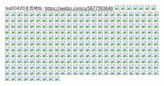 lsq00420主页地址: https://weibo.com/u/5677193846 
![](https://wx4.sinaimg.cn/mw2000/006ccVsGly1h8zx8r8dcxj30u01400yv.jpg) 
![](https://wx4.sinaimg.cn/mw2000/006ccVsGly1h8z2u459m7j30u0140n1s.jpg) 
![](https://wx4.sinaimg.cn/mw2000/006ccVsGly1h8z2u4hpozj30u0140jub.jpg) 
![](https://wx4.sinaimg.cn/mw2000/006ccVsGly1h8z2u4vq8jj30u0140jv5.jpg) 
![](https://wx4.sinaimg.cn/mw2000/006ccVsGly1h8z2u59xbgj31400u041r.jpg) 
![](https://wx4.sinaimg.cn/mw2000/006ccVsGly1h8z2u5orgoj30u0140qa6.jpg) 
![](https://wx4.sinaimg.cn/mw2000/006ccVsGly1h8z2u3ok3tj30u0140n0u.jpg) 
![](https://wx4.sinaimg.cn/mw2000/006ccVsGly1h8z2u6ex6hj30u0140wp0.jpg) 
![](https://wx4.sinaimg.cn/mw2000/006ccVsGly1h8z2svw0pij30mb0mbmzx.jpg) 
![](https://wx4.sinaimg.cn/mw2000/006ccVsGly1h8ypr3ut1ej30u0140tgv.jpg) 
![](https://wx4.sinaimg.cn/mw2000/006ccVsGly1h8xjg9an5zj30u01400zb.jpg) 
![](https://wx4.sinaimg.cn/mw2000/006ccVsGly1h8xjg9pe4qj30u0140ah4.jpg) 
![](https://wx4.sinaimg.cn/mw2000/006ccVsGly1h8xji5oecij30u0140tfx.jpg) 
![](https://wx4.sinaimg.cn/mw2000/006ccVsGly1h8xjg9zn72j30u0140gu6.jpg) 
![](https://wx4.sinaimg.cn/mw2000/006ccVsGly1h8xjg8rk3wj30u0140qc7.jpg) 
![](https://wx4.sinaimg.cn/mw2000/006ccVsGly1h8xjgablbpj30u0140thx.jpg) 
![](https://wx4.sinaimg.cn/mw2000/006ccVsGly1h8wkutdba0j31400u0dri.jpg) 
![](https://wx4.sinaimg.cn/mw2000/006ccVsGly1h8wkutmkerj31400u0wps.jpg) 
![](https://wx4.sinaimg.cn/mw2000/006ccVsGly1h8wkutvlcqj31400u0n8u.jpg) 
![](https://wx4.sinaimg.cn/mw2000/006ccVsGly1h8wkuu6eh8j31400u04bg.jpg) 
![](https://wx4.sinaimg.cn/mw2000/006ccVsGly1h8wkuuoz6qj31400u0k31.jpg) 
![](https://wx4.sinaimg.cn/mw2000/006ccVsGly1h8wkuv8czkj31400u0akw.jpg) 
![](https://wx4.sinaimg.cn/mw2000/006ccVsGly1h8wkuvk8q0j31400u0tk6.jpg) 
![](https://wx4.sinaimg.cn/mw2000/006ccVsGly1h8wkuvzsjcj31400u0n8a.jpg) 
![](https://wx4.sinaimg.cn/mw2000/006ccVsGly1h8wd45g39pj30u014044j.jpg) 
![](https://wx4.sinaimg.cn/mw2000/006ccVsGly1h8qwu9gs5bj32c0340npe.jpg) 
![](https://wx4.sinaimg.cn/mw2000/006ccVsGly1h8qx001ecaj32c0340hdu.jpg) 
![](https://wx4.sinaimg.cn/mw2000/006ccVsGly1h8iw83hsgkj30mi0u0dls.jpg) 
![](https://wx4.sinaimg.cn/mw2000/006ccVsGly1h8iw7gnik4j30u0140k10.jpg) 
![](https://wx4.sinaimg.cn/mw2000/006ccVsGly1h8gni16kujj30u00feq4k.jpg) 
![](https://wx4.sinaimg.cn/mw2000/006ccVsGly1h8gni0zj2lj30tu0fm406.jpg) 
![](https://wx4.sinaimg.cn/mw2000/006ccVsGly1h8f5h3brukj30u01t1jvp.jpg) 
![](https://wx4.sinaimg.cn/mw2000/006ccVsGly1h8eswonnjnj30u0140dpv.jpg) 
![](https://wx4.sinaimg.cn/mw2000/006ccVsGly1h8blky8i62j30u01hcn8v.jpg) 
![](https://wx4.sinaimg.cn/mw2000/006ccVsGly1h8bfag4363j30u01hcdp7.jpg) 
![](https://wx4.sinaimg.cn/mw2000/006ccVsGly1h8bfafpu3ej30u01t2td9.jpg) 
![](https://wx4.sinaimg.cn/mw2000/006ccVsGly1h8afmonkjpj30u00wbwgw.jpg) 
![](https://wx4.sinaimg.cn/mw2000/006ccVsGly1h85wse4titj30u0140gwz.jpg) 
![](https://wx4.sinaimg.cn/mw2000/006ccVsGly1h850xq2kb3j30u01407bt.jpg) 
![](https://wx4.sinaimg.cn/mw2000/006ccVsGly1h850xpse61j30u01hc48p.jpg) 
![](https://wx4.sinaimg.cn/mw2000/006ccVsGly1h83vlm80yqj30u0140n7e.jpg) 
![](https://wx4.sinaimg.cn/mw2000/006ccVsGly1h83u6e72t3j31400u07am.jpg) 
![](https://wx4.sinaimg.cn/mw2000/006ccVsGly1h83u6dul1ij31400u0gsc.jpg) 
![](https://wx4.sinaimg.cn/mw2000/006ccVsGly1h83u6ejjgmj31400u07ar.jpg) 
![](https://wx4.sinaimg.cn/mw2000/006ccVsGly1h83u6h3omqj30u0140tg1.jpg) 
![](https://wx4.sinaimg.cn/mw2000/006ccVsGly1h826hahmrsj30u01407eg.jpg) 
![](https://wx4.sinaimg.cn/mw2000/006ccVsGly1h80dhqpac3j30pb0y1wg6.jpg) 
![](https://wx4.sinaimg.cn/mw2000/006ccVsGly1h7xj5ag0gij30u0140q8n.jpg) 
![](https://wx4.sinaimg.cn/mw2000/006ccVsGly1h7wkrdlx78j30u014048v.jpg) 
![](https://wx4.sinaimg.cn/mw2000/006ccVsGly1h7v81qobuxj30u0140k0b.jpg) 
![](https://wx4.sinaimg.cn/mw2000/006ccVsGly1h7uhrb61poj30u01t20x7.jpg) 
![](https://wx4.sinaimg.cn/mw2000/006ccVsGly1h7uhrbig4aj30u01hcn98.jpg) 
![](https://wx4.sinaimg.cn/mw2000/006ccVsGly1h7uhra8t3jj30u01t27a4.jpg) 
![](https://wx4.sinaimg.cn/mw2000/006ccVsGly1h7uhrbtme7j30u0140agy.jpg) 
![](https://wx4.sinaimg.cn/mw2000/006ccVsGly1h7rrvxe800j30u0140gv0.jpg) 
![](https://wx4.sinaimg.cn/mw2000/006ccVsGly1h7nptbixfqj30u0140wlb.jpg) 
![](https://wx4.sinaimg.cn/mw2000/006ccVsGly1h7mevckd9bj30u0140aig.jpg) 
![](https://wx4.sinaimg.cn/mw2000/006ccVsGly1h7jrgpz0lzj30tk11djt8.jpg) 
![](https://wx4.sinaimg.cn/mw2000/006ccVsGly1h7hfikkhmbj30u01t2wo3.jpg) 
![](https://wx4.sinaimg.cn/mw2000/006ccVsGly1h7gd4unl2sj30u01t2n1i.jpg) 
![](https://wx4.sinaimg.cn/mw2000/006ccVsGly1h7fhymwmwsj30u0140tcu.jpg) 
![](https://wx4.sinaimg.cn/mw2000/006ccVsGly1h7fhx2z5emj30u0140n6e.jpg) 
![](https://wx4.sinaimg.cn/mw2000/006ccVsGly1h7eg1l590qj30u01t27av.jpg) 
![](https://wx4.sinaimg.cn/mw2000/006ccVsGly1h7eg1lpc25j31400u0gwi.jpg) 
![](https://wx4.sinaimg.cn/mw2000/006ccVsGly1h7eg1in5a1j30u01t2wnz.jpg) 
![](https://wx4.sinaimg.cn/mw2000/006ccVsGly1h7ef9p1a0jj30u01t2gp4.jpg) 
![](https://wx4.sinaimg.cn/mw2000/006ccVsGly1h7ebgozpkaj30u01t1gpc.jpg) 
![](https://wx4.sinaimg.cn/mw2000/006ccVsGly1h7ebgao5knj30u01t2q6f.jpg) 
![](https://wx4.sinaimg.cn/mw2000/006ccVsGly1h7ebgfqsb0j30u01sxtap.jpg) 
![](https://wx4.sinaimg.cn/mw2000/006ccVsGly1h7ebgc29c1j30u01t2dkc.jpg) 
![](https://wx4.sinaimg.cn/mw2000/006ccVsGly1h7c2akbst1j30md1j7tbm.jpg) 
![](https://wx4.sinaimg.cn/mw2000/006ccVsGly1h7az2zpxh3j31400u00xi.jpg) 
![](https://wx4.sinaimg.cn/mw2000/006ccVsGly1h77aqwks54j30u014044n.jpg) 
![](https://wx4.sinaimg.cn/mw2000/006ccVsGly1h76bxqlhefj30u00is3yy.jpg) 
![](https://wx4.sinaimg.cn/mw2000/006ccVsGly1h73yflr53yj30u0140t9v.jpg) 
![](https://wx4.sinaimg.cn/mw2000/006ccVsGly1h73yfjlcroj30u0140dpw.jpg) 
![](https://wx4.sinaimg.cn/mw2000/006ccVsGly1h71nm8utwkj30u0140q60.jpg) 
![](https://wx4.sinaimg.cn/mw2000/006ccVsGly1h7192xapztj30u0140tai.jpg) 
![](https://wx4.sinaimg.cn/mw2000/006ccVsGly1h71742q0pjj30u014049v.jpg) 
![](https://wx4.sinaimg.cn/mw2000/006ccVsGly1h70bdhhyagj30u0140jt7.jpg) 
![](https://wx4.sinaimg.cn/mw2000/006ccVsGly1h6zwywapzvj30k00zkab5.jpg) 
![](https://wx4.sinaimg.cn/mw2000/006ccVsGly1h6z3h9r2e0j30u0140dkq.jpg) 
![](https://wx4.sinaimg.cn/mw2000/006ccVsGly1h6x2h5n9bbj30pk1cj401.jpg) 
![](https://wx4.sinaimg.cn/mw2000/006ccVsGly1h6w0xrsigqj30pr1cewfm.jpg) 
![](https://wx4.sinaimg.cn/mw2000/006ccVsGly1h6w0xsahvoj30ps1d20wx.jpg) 
![](https://wx4.sinaimg.cn/mw2000/006ccVsGly1h6osv8miy3j30mi0u0wet.jpg) 
![](https://wx4.sinaimg.cn/mw2000/006ccVsGly1h6ohai716sj30mi0u0mxi.jpg) 
![](https://wx4.sinaimg.cn/mw2000/006ccVsGly1h6ohaimbnlj30mi0u0wgu.jpg) 
![](https://wx4.sinaimg.cn/mw2000/006ccVsGly1h6ohaiyoy5j30mi0u0t93.jpg) 
![](https://wx4.sinaimg.cn/mw2000/006ccVsGly1h6nlcb2datj30tu0zf76s.jpg) 
![](https://wx4.sinaimg.cn/mw2000/006ccVsGly1h6nlcaqbc3j30tq169q5u.jpg) 
![](https://wx4.sinaimg.cn/mw2000/006ccVsGly1h6me2naj86j30k00zktap.jpg) 
![](https://wx4.sinaimg.cn/mw2000/006ccVsGly1h6lgi04x51j30tv0tvmyp.jpg) 
![](https://wx4.sinaimg.cn/mw2000/006ccVsGly1h6law2d7y1j30tq11044l.jpg) 
![](https://wx4.sinaimg.cn/mw2000/006ccVsGly1h6flmphfbuj30pn14nmy4.jpg) 
![](https://wx4.sinaimg.cn/mw2000/006ccVsGly1h6fln50yvoj30q21gwgm9.jpg) 
![](https://wx4.sinaimg.cn/mw2000/006ccVsGly1h6azuj3e2ij32c0340x6p.jpg) 
![](https://wx4.sinaimg.cn/mw2000/006ccVsGly1h62pmheo5bj30u01hc0zw.jpg) 
![](https://wx4.sinaimg.cn/mw2000/006ccVsGly1h61iff0iwcj30yi1pcnam.jpg) 
![](https://wx4.sinaimg.cn/mw2000/006ccVsGly1h5xsp5wbqij30yi1pctzz.jpg) 
![](https://wx4.sinaimg.cn/mw2000/006ccVsGly1h5xsp7b3mdj30yi1pcqnz.jpg) 
![](https://wx4.sinaimg.cn/mw2000/006ccVsGly1h5tt3fv2tlj30u01hcaql.jpg) 
![](https://wx4.sinaimg.cn/mw2000/006ccVsGly1h5orntmy4zj313u0tuk3p.jpg) 
![](https://wx4.sinaimg.cn/mw2000/006ccVsGly1h5o3p75cndj313u0tu46r.jpg) 
![](https://wx4.sinaimg.cn/mw2000/006ccVsGly1h5nrsxi0imj30u01hcjyv.jpg) 
![](https://wx4.sinaimg.cn/mw2000/006ccVsGly1h5mf8h426zj30u01hc7bh.jpg) 
![](https://wx4.sinaimg.cn/mw2000/006ccVsGly1h5mf8jq5o2j30u01hcte3.jpg) 
![](https://wx4.sinaimg.cn/mw2000/006ccVsGly1h5mf8nlurrj30u01hcqbj.jpg) 
![](https://wx4.sinaimg.cn/mw2000/006ccVsGly1h5mf8roax6j30u01hcwme.jpg) 
![](https://wx4.sinaimg.cn/mw2000/006ccVsGly1h5mf8v4lcoj30u01hcgs1.jpg) 
![](https://wx4.sinaimg.cn/mw2000/006ccVsGly1h5mf8yzexjj30u01hctgf.jpg) 
![](https://wx4.sinaimg.cn/mw2000/006ccVsGly1h5mf93hmq7j30u01hcgv3.jpg) 
![](https://wx4.sinaimg.cn/mw2000/006ccVsGly1h5mf8crhwoj30u01hck3y.jpg) 
![](https://wx4.sinaimg.cn/mw2000/006ccVsGly1h5mf994r0kj30u01hcwoa.jpg) 
![](https://wx4.sinaimg.cn/mw2000/006ccVsGly1h5kfr3d6x4j30yi1pcto2.jpg) 
![](https://wx4.sinaimg.cn/mw2000/006ccVsGly1h5kfr4g4qrj30yi1pcqog.jpg) 
![](https://wx4.sinaimg.cn/mw2000/006ccVsGly1h5i4lqsr1mj30yi1pc7j5.jpg) 
![](https://wx4.sinaimg.cn/mw2000/006ccVsGly1h5i4lod81lj30yi1pcwog.jpg) 
![](https://wx4.sinaimg.cn/mw2000/006ccVsGly1h5i4ltfniej30yi1pcamt.jpg) 
![](https://wx4.sinaimg.cn/mw2000/006ccVsGly1h5i4lrw3s9j30yi1pcdru.jpg) 
![](https://wx4.sinaimg.cn/mw2000/006ccVsGly1h5er92j0vcj33402c0b2b.jpg) 
![](https://wx4.sinaimg.cn/mw2000/006ccVsGly1h5doslci87j30fg0fg0tk.jpg) 
![](https://wx4.sinaimg.cn/mw2000/006ccVsGly1h5doslqyjmj30j20j23z9.jpg) 
![](https://wx4.sinaimg.cn/mw2000/006ccVsGly1h5cer50nlkj30yi1pc48e.jpg) 
![](https://wx4.sinaimg.cn/mw2000/006ccVsGly1h5cer64ze0j30yi1pcn9q.jpg) 
![](https://wx4.sinaimg.cn/mw2000/006ccVsGly1h5cer6zmolj30yi1pcwqh.jpg) 
![](https://wx4.sinaimg.cn/mw2000/006ccVsGly1h5bzavsfwhj30yi1pc1kx.jpg) 
![](https://wx4.sinaimg.cn/mw2000/006ccVsGly1h5bcwdkbndj30u0140ahz.jpg) 
![](https://wx4.sinaimg.cn/mw2000/006ccVsGly1h58zl90260j30yi1pch04.jpg) 
![](https://wx4.sinaimg.cn/mw2000/006ccVsGly1h58zl869u6j30yi1pctjx.jpg) 
![](https://wx4.sinaimg.cn/mw2000/006ccVsGly1h58e3r7bm4j30yi1pck43.jpg) 
![](https://wx4.sinaimg.cn/mw2000/006ccVsGly1h58e3sdsjyj30yi1pc15d.jpg) 
![](https://wx4.sinaimg.cn/mw2000/006ccVsGly1h58e3q3pl8j30yi1pch07.jpg) 
![](https://wx4.sinaimg.cn/mw2000/006ccVsGly1h52vcg9nu6j30u01hc7ck.jpg) 
![](https://wx4.sinaimg.cn/mw2000/006ccVsGly1h52vch2o7dj30yi1pc4af.jpg) 
![](https://wx4.sinaimg.cn/mw2000/006ccVsGly1h52vcfo9nlj30yi1pcdse.jpg) 
![](https://wx4.sinaimg.cn/mw2000/006ccVsGly1h52vci0hmsj30yi1pcdsm.jpg) 
![](https://wx4.sinaimg.cn/mw2000/006ccVsGly1h4ye4115usj30s91e8dwr.jpg) 
![](https://wx4.sinaimg.cn/mw2000/006ccVsGly1h4xz5yakv3j30u01hcwor.jpg) 
![](https://wx4.sinaimg.cn/mw2000/006ccVsGly1h4v4av3opqj30yi1pcwpw.jpg) 
![](https://wx4.sinaimg.cn/mw2000/006ccVsGly1h4v4awcwcvj30yi1pcdtq.jpg) 
![](https://wx4.sinaimg.cn/mw2000/006ccVsGly1h4v4axnjddj30yi1pcqh0.jpg) 
![](https://wx4.sinaimg.cn/mw2000/006ccVsGly1h4v17gxwmlj30yi1pcds3.jpg) 
![](https://wx4.sinaimg.cn/mw2000/006ccVsGly1h4ugykev58j30u01hctf4.jpg) 
![](https://wx4.sinaimg.cn/mw2000/006ccVsGly1h4tzmgzntlj31hc0u0qaz.jpg) 
![](https://wx4.sinaimg.cn/mw2000/006ccVsGly1h4tzmg8ymyj30u01hc0yp.jpg) 
![](https://wx4.sinaimg.cn/mw2000/006ccVsGly1h4tyi9l6a2j30u01hc0zv.jpg) 
![](https://wx4.sinaimg.cn/mw2000/006ccVsGly1h4tyiex9mjj30yi1pc4fe.jpg) 
![](https://wx4.sinaimg.cn/mw2000/006ccVsGly1h4tyam9n2mj30yi1pc4an.jpg) 
![](https://wx4.sinaimg.cn/mw2000/006ccVsGly1h4tyal36ptj30yi1pc7wh.jpg) 
![](https://wx4.sinaimg.cn/mw2000/006ccVsGly1h4tyamyaopj30yi1pcqf1.jpg) 
![](https://wx4.sinaimg.cn/mw2000/006ccVsGly1h4tyap4i94j30yi1pcb29.jpg) 
![](https://wx4.sinaimg.cn/mw2000/006ccVsGly1h4txx6sk10j32c03404qr.jpg) 
![](https://wx4.sinaimg.cn/mw2000/006ccVsGly1h4thhpnuiyj30u01hctcq.jpg) 
![](https://wx4.sinaimg.cn/mw2000/006ccVsGly1h4sqag6pejj32c0340qv6.jpg) 
![](https://wx4.sinaimg.cn/mw2000/006ccVsGly1h4sho9ee0uj30yi1pc15t.jpg) 
![](https://wx4.sinaimg.cn/mw2000/006ccVsGly1h4sbm6gqw3j30yi1pc7iv.jpg) 
![](https://wx4.sinaimg.cn/mw2000/006ccVsGly1h4saarb4vnj30u01hcdk5.jpg) 
![](https://wx4.sinaimg.cn/mw2000/006ccVsGly1h4mps4ef2nj30yi1pc19p.jpg) 
![](https://wx4.sinaimg.cn/mw2000/006ccVsGly1h4mps55b0vj30yi1pcn8g.jpg) 
![](https://wx4.sinaimg.cn/mw2000/006ccVsGly1h4mps5iu6nj30yi1pcqki.jpg) 
![](https://wx4.sinaimg.cn/mw2000/006ccVsGly1h4mps412fsj30yi1pctl3.jpg) 
![](https://wx4.sinaimg.cn/mw2000/006ccVsGly1h4mps92zobj30n00liwh0.jpg) 
![](https://wx4.sinaimg.cn/mw2000/006ccVsGly1h4lruud4duj30yi1pck5x.jpg) 
![](https://wx4.sinaimg.cn/mw2000/006ccVsGly1h4iz8f26tvj30yi1pcnal.jpg) 
![](https://wx4.sinaimg.cn/mw2000/006ccVsGly1h4iz8fm3ndj30yi1pcav0.jpg) 
![](https://wx4.sinaimg.cn/mw2000/006ccVsGly1h4iz8fz7arj30yi1pc7k4.jpg) 
![](https://wx4.sinaimg.cn/mw2000/006ccVsGly1h4hzebzdwqj30u01hcdku.jpg) 
![](https://wx4.sinaimg.cn/mw2000/006ccVsGly1h4eyjq05gtj30u01hctfl.jpg) 
![](https://wx4.sinaimg.cn/mw2000/006ccVsGly1h4eyi3xkp2j30yi1pctki.jpg) 
![](https://wx4.sinaimg.cn/mw2000/006ccVsGly1h4eyi2muc8j30yi1pcws8.jpg) 
![](https://wx4.sinaimg.cn/mw2000/006ccVsGly1h4eyi4ybatj30yi1pck2n.jpg) 
![](https://wx4.sinaimg.cn/mw2000/006ccVsGly1h4eyi6i7urj30yi1pck3y.jpg) 
![](https://wx4.sinaimg.cn/mw2000/006ccVsGly1h4ds8ya6oxj30m80krwlb.jpg) 
![](https://wx4.sinaimg.cn/mw2000/006ccVsGly1h4c1rxpndqj32c0340u0x.jpg) 
![](https://wx4.sinaimg.cn/mw2000/006ccVsGly1h4bgw2eurfj30yi1pc1kx.jpg) 
![](https://wx4.sinaimg.cn/mw2000/006ccVsGly1h4bd7owmubj30yi1pck7q.jpg) 
![](https://wx4.sinaimg.cn/mw2000/006ccVsGly1h4bd7p7x7oj30u00r241q.jpg) 
![](https://wx4.sinaimg.cn/mw2000/006ccVsGly1h4acj1owalj30zg1ba0vt.jpg) 
![](https://wx4.sinaimg.cn/mw2000/006ccVsGly1h4acj2jbmbj30yi1pctmg.jpg) 
![](https://wx4.sinaimg.cn/mw2000/006ccVsGly1h4acj39qnmj30yi1pc7jl.jpg) 
![](https://wx4.sinaimg.cn/mw2000/006ccVsGly1h4acj3wt0aj30yi1pc4hr.jpg) 
![](https://wx4.sinaimg.cn/mw2000/006ccVsGly1h4acj4kgd8j30yi1pck4j.jpg) 
![](https://wx4.sinaimg.cn/mw2000/006ccVsGly1h4acj50203j30u0140gs5.jpg) 
![](https://wx4.sinaimg.cn/mw2000/006ccVsGly1h4acj1ekhbj30u014013i.jpg) 
![](https://wx4.sinaimg.cn/mw2000/006ccVsGly1h4acklwidlj30yi1pc15s.jpg) 
![](https://wx4.sinaimg.cn/mw2000/006ccVsGly1h4ackl1jp5j30yi1pch02.jpg) 
![](https://wx4.sinaimg.cn/mw2000/006ccVsGly1h4a9w8t7muj30yi1pcagp.jpg) 
![](https://wx4.sinaimg.cn/mw2000/006ccVsGly1h491opdgxhj32ds1sg7wh.jpg) 
![](https://wx4.sinaimg.cn/mw2000/006ccVsGly1h491oq73f3j30me0tuah7.jpg) 
![](https://wx4.sinaimg.cn/mw2000/006ccVsGly1h47v34dlrtj32c03407wi.jpg) 
![](https://wx4.sinaimg.cn/mw2000/006ccVsGly1h46tvanjncj30yi1pcdnp.jpg) 
![](https://wx4.sinaimg.cn/mw2000/006ccVsGly1h46tvbfphpj30yi1pc14p.jpg) 
![](https://wx4.sinaimg.cn/mw2000/006ccVsGly1h46tbow2xuj30yi1pc4g9.jpg) 
![](https://wx4.sinaimg.cn/mw2000/006ccVsGly1h46tbnn1w8j30yi1pcqfu.jpg) 
![](https://wx4.sinaimg.cn/mw2000/006ccVsGly1h45q1d2g9cj30yi1pch1e.jpg) 
![](https://wx4.sinaimg.cn/mw2000/006ccVsGly1h45l0lr6zuj33402c0qv6.jpg) 
![](https://wx4.sinaimg.cn/mw2000/006ccVsGly1h454ok9ax8j30yi1pc7e7.jpg) 
![](https://wx4.sinaimg.cn/mw2000/006ccVsGly1h454ojv7zlj30yi1pc7h0.jpg) 
![](https://wx4.sinaimg.cn/mw2000/006ccVsGly1h44g6vx2h4j32c0340kjm.jpg) 
![](https://wx4.sinaimg.cn/mw2000/006ccVsGly1h43ddj1pf9j30yi1pc1kx.jpg) 
![](https://wx4.sinaimg.cn/mw2000/006ccVsGly1h43dcp6rwbj32c03401kx.jpg) 
![](https://wx4.sinaimg.cn/mw2000/006ccVsGly1h43dco2h0rj32c03401kz.jpg) 
![](https://wx4.sinaimg.cn/mw2000/006ccVsGly1h43bmu249ej30yi1pck59.jpg) 
![](https://wx4.sinaimg.cn/mw2000/006ccVsGly1h423bl64jxj33402c0x6q.jpg) 
![](https://wx4.sinaimg.cn/mw2000/006ccVsGly1h420kcb7t5j32c0340hdu.jpg) 
![](https://wx4.sinaimg.cn/mw2000/006ccVsGly1h420kdlw6oj32c0340kjm.jpg) 
![](https://wx4.sinaimg.cn/mw2000/006ccVsGly1h4208fi9yvj30yi1pc7wh.jpg) 
![](https://wx4.sinaimg.cn/mw2000/006ccVsGly1h4126timcbj32c0340b2a.jpg) 
![](https://wx4.sinaimg.cn/mw2000/006ccVsGly1h4108pdj2mj33402c0hdv.jpg) 
![](https://wx4.sinaimg.cn/mw2000/006ccVsGly1h4108qlc76j31sg2dsnmf.jpg) 
![](https://wx4.sinaimg.cn/mw2000/006ccVsGly1h40l4sxz3fj30u00u0whw.jpg) 
![](https://wx4.sinaimg.cn/mw2000/006ccVsGly1h40d6r1hopj30yi1pc1kx.jpg) 
![](https://wx4.sinaimg.cn/mw2000/006ccVsGly1h3zmh84yh9j32c03401ky.jpg) 
![](https://wx4.sinaimg.cn/mw2000/006ccVsGly1h3zmh0d9mjj32c0340qv5.jpg) 
![](https://wx4.sinaimg.cn/mw2000/006ccVsGly1h3zb61uznej30yi1pcws4.jpg) 
![](https://wx4.sinaimg.cn/mw2000/006ccVsGly1h3zb62mb73j30yi1pctn9.jpg) 
![](https://wx4.sinaimg.cn/mw2000/006ccVsGly1h3zb61fn3vj30yi1pcn9r.jpg) 
![](https://wx4.sinaimg.cn/mw2000/006ccVsGly1h3xmr350dzj32c0340kjn.jpg) 
![](https://wx4.sinaimg.cn/mw2000/006ccVsGly1h3xept4pwaj30yi1pcqjd.jpg) 
![](https://wx4.sinaimg.cn/mw2000/006ccVsGly1h3xeptfpvcj30u00jrabu.jpg) 
![](https://wx4.sinaimg.cn/mw2000/006ccVsGly1h3xe0kqekij32c0340u0y.jpg) 
![](https://wx4.sinaimg.cn/mw2000/006ccVsGly1h3xe0nhripj32c0340x6q.jpg) 
![](https://wx4.sinaimg.cn/mw2000/006ccVsGly1h3xe0ougzrj32c03407wi.jpg) 
![](https://wx4.sinaimg.cn/mw2000/006ccVsGly1h3wgqyi6ooj30yi1pctln.jpg) 
![](https://wx4.sinaimg.cn/mw2000/006ccVsGly1h3wfkc7mt3j30yi1pc4fm.jpg) 
![](https://wx4.sinaimg.cn/mw2000/006ccVsGly1h3wfkb8iiuj30yi1pc7f6.jpg) 
![](https://wx4.sinaimg.cn/mw2000/006ccVsGly1h3vtlpns92j30yi1pcgw1.jpg) 
![](https://wx4.sinaimg.cn/mw2000/006ccVsGly1h3vb8m7fr3j30u0140tfk.jpg) 
![](https://wx4.sinaimg.cn/mw2000/006ccVsGly1h3vb8mp77ej30u0140n40.jpg) 
![](https://wx4.sinaimg.cn/mw2000/006ccVsGly1h3vb8nf20vj30u014045f.jpg) 
![](https://wx4.sinaimg.cn/mw2000/006ccVsGly1h3vb8lj2hoj30u0140agi.jpg) 
![](https://wx4.sinaimg.cn/mw2000/006ccVsGly1h3v80snfq1j33402c07wi.jpg) 
![](https://wx4.sinaimg.cn/mw2000/006ccVsGly1h3u6rqucipj30mi0u044o.jpg) 
![](https://wx4.sinaimg.cn/mw2000/006ccVsGly1h3tni7q96aj30u00u07i3.jpg) 
![](https://wx4.sinaimg.cn/mw2000/006ccVsGly1h3qfglx1bxj30u01hctfs.jpg) 
![](https://wx4.sinaimg.cn/mw2000/006ccVsGly1h3qf91ucz8j31sg1sgu0x.jpg) 
![](https://wx4.sinaimg.cn/mw2000/006ccVsGly1h3pf30kbfyj33402c0x6q.jpg) 
![](https://wx4.sinaimg.cn/mw2000/006ccVsGly1h3oeu07o6uj30yi1pc7wh.jpg) 
![](https://wx4.sinaimg.cn/mw2000/006ccVsGly1h3oapapmi8j33402c0hdu.jpg) 
![](https://wx4.sinaimg.cn/mw2000/006ccVsGly1h3o1s6oaycj32c0340b2a.jpg) 
![](https://wx4.sinaimg.cn/mw2000/006ccVsGly1h3mxsq8ra7j30yi1pc7gb.jpg) 
![](https://wx4.sinaimg.cn/mw2000/006ccVsGly1h3m1019r05j33402c0npe.jpg) 
![](https://wx4.sinaimg.cn/mw2000/006ccVsGly1h3m0w3nn9kj30yi1pc7g3.jpg) 
![](https://wx4.sinaimg.cn/mw2000/006ccVsGly1h3m0w2q1c9j30yi1pc7fd.jpg) 
![](https://wx4.sinaimg.cn/mw2000/006ccVsGly1h3m0w4ev0hj30yi1pc4de.jpg) 
![](https://wx4.sinaimg.cn/mw2000/006ccVsGly1h3lkrlaa8yj30u0140dpk.jpg) 
![](https://wx4.sinaimg.cn/mw2000/006ccVsGly1h3ljd5eybmj32c0340npe.jpg) 
![](https://wx4.sinaimg.cn/mw2000/006ccVsGly1h3ljd6hzw4j32c0340e81.jpg) 
![](https://wx4.sinaimg.cn/mw2000/006ccVsGly1h3ljd7q15uj32c0340u0x.jpg) 
![](https://wx4.sinaimg.cn/mw2000/006ccVsGly1h3ljd8ts3rj32c0340qv5.jpg) 
![](https://wx4.sinaimg.cn/mw2000/006ccVsGly1h3jlrssmwbj30yi1pch0l.jpg) 
![](https://wx4.sinaimg.cn/mw2000/006ccVsGly1h3jlrpvzfuj30yi1pc18r.jpg) 
![](https://wx4.sinaimg.cn/mw2000/006ccVsGly1h3jlrtpf4yj30yi1pcqj5.jpg) 
![](https://wx4.sinaimg.cn/mw2000/006ccVsGly1h3jlrukrdmj30yi1pcnbk.jpg) 
![](https://wx4.sinaimg.cn/mw2000/006ccVsGly1h3j7k0cosvj30u01hcgt2.jpg) 
![](https://wx4.sinaimg.cn/mw2000/006ccVsGly1h3j7k28z60j30u01hc77t.jpg) 
![](https://wx4.sinaimg.cn/mw2000/006ccVsGly1h3hyr0ziruj32c03404qq.jpg) 
![](https://wx4.sinaimg.cn/mw2000/006ccVsGly1h3gvgj76hjj30yi1pcws4.jpg) 
![](https://wx4.sinaimg.cn/mw2000/006ccVsGly1h3gvginzwtj30u01hcqgj.jpg) 
![](https://wx4.sinaimg.cn/mw2000/006ccVsGly1h3gaxvzgcrj32c0340npe.jpg) 
![](https://wx4.sinaimg.cn/mw2000/006ccVsGly1h3fzc30pygj32c0340e81.jpg) 
![](https://wx4.sinaimg.cn/mw2000/006ccVsGly1h3fs98xa2sj30yi1pc4qp.jpg) 
![](https://wx4.sinaimg.cn/mw2000/006ccVsGly1h3fs8pkuo6j30yi1pcnpd.jpg) 
![](https://wx4.sinaimg.cn/mw2000/006ccVsGly1h3fs8ji4n3j30of17eakw.jpg) 
![](https://wx4.sinaimg.cn/mw2000/006ccVsGly1h3fs8j4l53j30n214z12n.jpg) 
![](https://wx4.sinaimg.cn/mw2000/006ccVsGly1h3fs8k3jicj30on1hcn1w.jpg) 
![](https://wx4.sinaimg.cn/mw2000/006ccVsGly1h3ep1nbnrgj33402c0hdu.jpg) 
![](https://wx4.sinaimg.cn/mw2000/006ccVsGly1h3df2ota3dj30yi1pctns.jpg) 
![](https://wx4.sinaimg.cn/mw2000/006ccVsGly1h3df2ps1ozj30yi1pcna0.jpg) 
![](https://wx4.sinaimg.cn/mw2000/006ccVsGly1h3df2qct8sj30yi1pc7lk.jpg) 
![](https://wx4.sinaimg.cn/mw2000/006ccVsGly1h3df0icv12j30yi1pck7n.jpg) 
![](https://wx4.sinaimg.cn/mw2000/006ccVsGly1h3ddmonqjfj32c0340kjm.jpg) 
![](https://wx4.sinaimg.cn/mw2000/006ccVsGly1h3crdz8311j30u0140tdw.jpg) 
![](https://wx4.sinaimg.cn/mw2000/006ccVsGly1h3ciyebs8aj32c0340hdu.jpg) 
![](https://wx4.sinaimg.cn/mw2000/006ccVsGly1h3cil8w61wj32c03407wi.jpg) 
![](https://wx4.sinaimg.cn/mw2000/006ccVsGly1h39wbksj8sj30u01hcdp3.jpg) 
![](https://wx4.sinaimg.cn/mw2000/006ccVsGly1h39vf8ogkyj32c0340hdt.jpg) 
![](https://wx4.sinaimg.cn/mw2000/006ccVsGly1h39t5gppmuj32c0340u0x.jpg) 
![](https://wx4.sinaimg.cn/mw2000/006ccVsGly1h38p5sgjf7j30yi1pcakb.jpg) 
![](https://wx4.sinaimg.cn/mw2000/006ccVsGly1h38p5t0kl3j30yi0w0q50.jpg) 
![](https://wx4.sinaimg.cn/mw2000/006ccVsGly1h383l5v407j30mf1hck1s.jpg) 
![](https://wx4.sinaimg.cn/mw2000/006ccVsGly1h37zxk50sqj33402c0e82.jpg) 
![](https://wx4.sinaimg.cn/mw2000/006ccVsGly1h37jte5n68j32c0340qv5.jpg) 
![](https://wx4.sinaimg.cn/mw2000/006ccVsGly1h37flphh35j30yi1pc4pi.jpg) 
![](https://wx4.sinaimg.cn/mw2000/006ccVsGly1h37fl2j5hdj30yi1pctfd.jpg) 
![](https://wx4.sinaimg.cn/mw2000/006ccVsGly1h36wk0xzcpj30u0140gqg.jpg) 
![](https://wx4.sinaimg.cn/mw2000/006ccVsGly1h36ppbp5lpj32c0340hdt.jpg) 
![](https://wx4.sinaimg.cn/mw2000/006ccVsGly1h36ke5pvl8j32c02c0kjl.jpg) 
![](https://wx4.sinaimg.cn/mw2000/006ccVsGly1h35uj7c7a7j31sg2dsb29.jpg) 
![](https://wx4.sinaimg.cn/mw2000/006ccVsGly1h35q6timetj30zg1ba0wp.jpg) 
